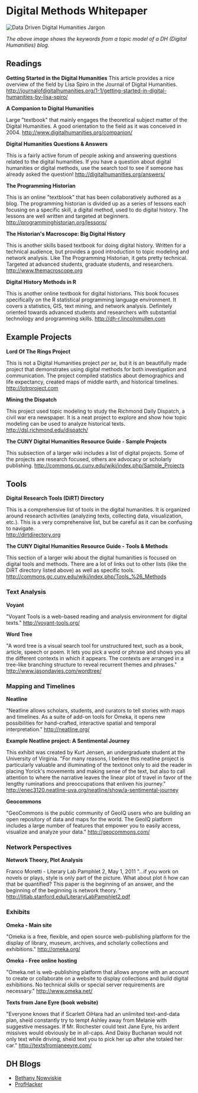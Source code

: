 
# Digital Methods Whitepaper

![Data Driven Digital Humanities Jargon](https://pbs.twimg.com/media/B98AFUyIQAEKo0S.png:large)

*The above image shows the keywords from a topic model of a DH (Digital Humanities) blog.* 

## Readings

**Getting Started in the Digital Humanities**
This article provides a nice overview of the field by Lisa Spiro in the Journal of Digital Humanities.
http://journalofdigitalhumanities.org/1-1/getting-started-in-digital-humanities-by-lisa-spiro/


**A Companion to Digital Humanities**

Large "textbook" that mainly engages the theoretical subject matter of the Digital Humanities. A good orientation to the field as it was conceived in 2004.
http://www.digitalhumanities.org/companion/


**Digital Humanities Questions & Answers**

This is a fairly active forum of people asking and answering questions related to the digital humanities. If you have a question about digital humanities or digital methods, use the search tool to see if someone has already asked the question!
http://digitalhumanities.org/answers/

**The Programming Historian**

This is an online "textblook" that has been collaboratively authored as a blog. The programming historian is divided up as a series of lessons each focusing on a specific skill, a digital method, used to do digital history. The lessons are well written and targeted at beginners.
http://programminghistorian.org/lessons/

**The Historian's Macroscope: Big Digital History**

This is another skills based textbook for doing digital history. Written for a technical audience, but provides a good introduction to topic modeling and network analysis. Like The Programming Historian, it gets pretty technical. Targeted at advanced students, graduate students, and researchers.
http://www.themacroscope.org

**Digital History Methods in R**

This is another online textbook for digital historians. This book focuses specifically on the R statistical programming language environment. It covers a statistics, GIS, text mining, and network analysis. Definitely oriented towards advanced students and researchers with substantial technology and programming skills.
http://dh-r.lincolnmullen.com




## Example Projects

**Lord Of The Rings Project**

This is not a Digital Humanities project *per se*, but it is an beautifully made project that demonstrates using digital methods for both investigation and communication. The project compiled statistics about demographics and life expectancy, created maps of middle earth, and historical timelines. 
http://lotrproject.com 

**Mining the Dispatch**

This project used topic modeling to study the Richmond Daily Dispatch, a civil war era newspaper. It is a neat project to explore and show how topic modeling can be used to analyze historical texts.
http://dsl.richmond.edu/dispatch/


**The CUNY Digital Humanities Resource Guide - Sample Projects**

This subsection of a larger wiki includes a list of digital projects. Some of the projects are research focused, others are advocacy or scholarly publishing.
http://commons.gc.cuny.edu/wiki/index.php/Sample_Projects


## Tools

**Digital Research Tools (DiRT) Directory**

This is a comprehensive list of tools in the digital humanities. It is organized around research activities (analyzing texts, collecting data, visualization, etc.). This is a very comprehensive list, but be careful as it can be confusing to navigate.  
http://dirtdirectory.org

**The CUNY Digital Humanities Resource Guide - Tools & Methods**

This section of a larger wiki about the digital humanities is focused on digital tools and methods. There are a lot of links out to other lists (like the DiRT directory listed above) as well as specific tools.
http://commons.gc.cuny.edu/wiki/index.php/Tools_%26_Methods



### Text Analysis

**Voyant**

"Voyant Tools is a web-based reading and analysis environment for digital texts."
http://voyant-tools.org/

**Word Tree**

"A word tree is a visual search tool for unstructured text, such as a book, article, speech or poem. It lets you pick a word or phrase and shows you all the different contexts in which it appears. The contexts are arranged in a tree-like branching structure to reveal recurrent themes and phrases."
http://www.jasondavies.com/wordtree/


### Mapping and Timelines

**Neatline**

"Neatline allows scholars, students, and curators to tell stories with maps and timelines. As a suite of add-on tools for Omeka, it opens new possibilities for hand-crafted, interactive spatial and temporal interpretation."
http://neatline.org/

**Example Neatline project: A Sentimental Journey**

This exhibit was created by Kurt Jensen, an undergraduate student at the University of Virginia.
"For many reasons, I believe this neatline project is particularly valuable and illuminating of the textónot only to aid the reader in placing Yorick's movements and making sense of the text, but also to call attention to where the narrative leaves the linear plot of travel in favor of the lengthy ruminations and preoccupations that enliven his journey."
http://enec3120.neatline-uva.org/neatline/show/a-sentimental-journey

**Geocommons**

"GeoCommons is the public community of GeoIQ users who are building an open repository of data and maps for the world. The GeoIQ platform includes a large number of features that empower you to easily access, visualize and analyze your data."
http://geocommons.com/



### Network Perspectives

**Network Theory, Plot Analysis**

Franco Moretti - Literary Lab Pamphlet 2, May 1, 2011
"...if you work on novels or plays, style is only part of the picture. What about plot ñ how can that be quantified? This paper is the beginning of an answer, and the beginning of the beginning is network theory. "
http://litlab.stanford.edu/LiteraryLabPamphlet2.pdf


### Exhibits

**Omeka - Main site**

"Omeka is a free, flexible, and open source web-publishing platform for the display of library, museum, archives, and scholarly collections and exhibitions."
http://omeka.org/

**Omeka - Free online hosting**

"Omeka.net is web-publishing platform that allows anyone with an account to create or collaborate on a website to display collections and build digital exhibitions. No technical skills or special server requirements are necessary."
http://www.omeka.net/

**Texts from Jane Eyre (book website)**

"Everyone knows that if Scarlett OíHara had an unlimited text-and-data plan, sheíd constantly try to tempt Ashley away from Melanie with suggestive messages. If Mr. Rochester could text Jane Eyre, his ardent missives would obviously be in all-caps. And Daisy Buchanan would not only text while driving, sheíd text you to pick her up after she totaled her car."
http://textsfromjaneeyre.com/

## DH Blogs

- [Bethany Nowviskie](http://nowviskie.org/)
- [ProfHacker](http://chronicle.com/blogs/profhacker/)

